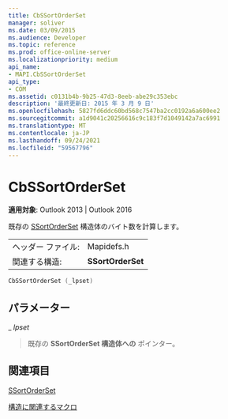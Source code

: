 ```yaml
---
title: CbSSortOrderSet
manager: soliver
ms.date: 03/09/2015
ms.audience: Developer
ms.topic: reference
ms.prod: office-online-server
ms.localizationpriority: medium
api_name:
- MAPI.CbSSortOrderSet
api_type:
- COM
ms.assetid: c0131b4b-9b25-47d3-8eeb-abe29c353ebc
description: '最終更新日: 2015 年 3 月 9 日'
ms.openlocfilehash: 5827fd6ddc60bd568c7547ba2cc0192a6a600ee2
ms.sourcegitcommit: a1d9041c20256616c9c183f7d1049142a7ac6991
ms.translationtype: MT
ms.contentlocale: ja-JP
ms.lasthandoff: 09/24/2021
ms.locfileid: "59567796"
---
```

# <a name="cbssortorderset"></a>CbSSortOrderSet

  
  
**適用対象**: Outlook 2013 | Outlook 2016 
  
既存の [SSortOrderSet](ssortorderset.md) 構造体のバイト数を計算します。 
  
|||
|:-----|:-----|
|ヘッダー ファイル:  <br/> |Mapidefs.h  <br/> |
|関連する構造:  <br/> |**SSortOrderSet** <br/> |
   
```cpp
CbSSortOrderSet (_lpset)
```

## <a name="parameters"></a>パラメーター

 _ _lpset_
  
> 既存の **SSortOrderSet 構造体への** ポインター。 
    
## <a name="see-also"></a>関連項目



[SSortOrderSet](ssortorderset.md)


[構造に関連するマクロ](macros-related-to-structures.md)

